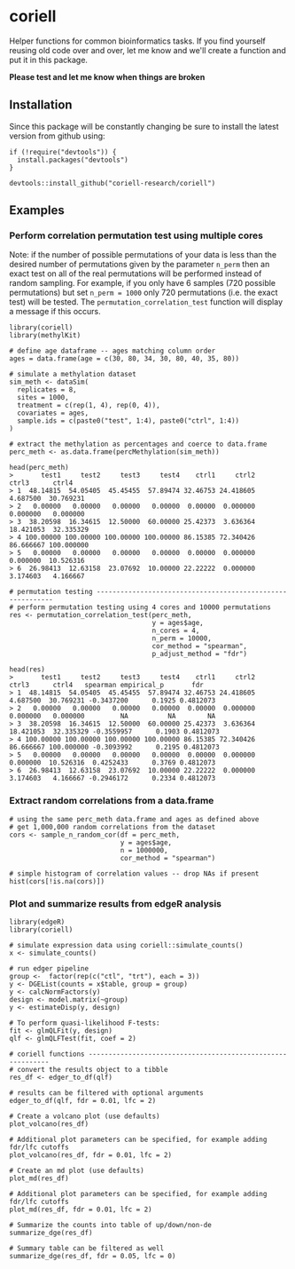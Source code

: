 # coriell

Helper functions for common bioinformatics tasks. If you find yourself reusing old code over and over, let me know and we'll 
create a function and put it in this package. 

**Please test and let me know when things are broken**

## Installation

Since this package will be constantly changing be sure to install the latest version from github using:

```{r}
if (!require("devtools")) {
  install.packages("devtools")
}

devtools::install_github("coriell-research/coriell")
```

## Examples

### Perform correlation permutation test using multiple cores

Note: if the number of possible permutations of your data is less than the desired number
of permutations given by the parameter `n_perm` then an exact test on all of the real permutations
will be performed instead of random sampling. For example, if you only have 6 samples (720 possible permutations)
but set `n_perm = 1000` only 720 permutations (i.e. the exact test) will be tested.
The `permutation_correlation_test` function will display a message if this occurs.

```{r}
library(coriell)
library(methylKit)

# define age dataframe -- ages matching column order
ages = data.frame(age = c(30, 80, 34, 30, 80, 40, 35, 80))

# simulate a methylation dataset
sim_meth <- dataSim(
  replicates = 8,
  sites = 1000,
  treatment = c(rep(1, 4), rep(0, 4)),
  covariates = ages,
  sample.ids = c(paste0("test", 1:4), paste0("ctrl", 1:4))
)

# extract the methylation as percentages and coerce to data.frame
perc_meth <- as.data.frame(percMethylation(sim_meth))

head(perc_meth)
>       test1     test2     test3     test4    ctrl1     ctrl2     ctrl3      ctrl4
> 1  48.14815  54.05405  45.45455  57.89474 32.46753 24.418605  4.687500  30.769231
> 2   0.00000   0.00000   0.00000   0.00000  0.00000  0.000000  0.000000   0.000000
> 3  38.20598  16.34615  12.50000  60.00000 25.42373  3.636364 18.421053  32.335329
> 4 100.00000 100.00000 100.00000 100.00000 86.15385 72.340426 86.666667 100.000000
> 5   0.00000   0.00000   0.00000   0.00000  0.00000  0.000000  0.000000  10.526316
> 6  26.98413  12.63158  23.07692  10.00000 22.22222  0.000000  3.174603   4.166667

# permutation testing -----------------------------------------------------------
# perform permutation testing using 4 cores and 10000 permutations
res <- permutation_correlation_test(perc_meth, 
                                    y = ages$age, 
                                    n_cores = 4, 
                                    n_perm = 10000,
                                    cor_method = "spearman", 
                                    p_adjust_method = "fdr")

head(res)
>       test1     test2     test3     test4    ctrl1     ctrl2     ctrl3      ctrl4   spearman empirical_p       fdr
> 1  48.14815  54.05405  45.45455  57.89474 32.46753 24.418605  4.687500  30.769231 -0.3437200      0.1925 0.4812073
> 2   0.00000   0.00000   0.00000   0.00000  0.00000  0.000000  0.000000   0.000000         NA          NA        NA
> 3  38.20598  16.34615  12.50000  60.00000 25.42373  3.636364 18.421053  32.335329 -0.3559957      0.1903 0.4812073
> 4 100.00000 100.00000 100.00000 100.00000 86.15385 72.340426 86.666667 100.000000 -0.3093992      0.2195 0.4812073
> 5   0.00000   0.00000   0.00000   0.00000  0.00000  0.000000  0.000000  10.526316  0.4252433      0.3769 0.4812073
> 6  26.98413  12.63158  23.07692  10.00000 22.22222  0.000000  3.174603   4.166667 -0.2946172      0.2334 0.4812073
```

### Extract random correlations from a data.frame

```{r}
# using the same perc_meth data.frame and ages as defined above
# get 1,000,000 random correlations from the dataset
cors <- sample_n_random_cor(df = perc_meth, 
                            y = ages$age,
                            n = 1000000,
                            cor_method = "spearman")

# simple histogram of correlation values -- drop NAs if present
hist(cors[!is.na(cors)])
```

### Plot and summarize results from edgeR analysis

```{r}
library(edgeR)
library(coriell)

# simulate expression data using coriell::simulate_counts()
x <- simulate_counts()

# run edger pipeline
group <-  factor(rep(c("ctl", "trt"), each = 3))
y <- DGEList(counts = x$table, group = group)
y <- calcNormFactors(y)
design <- model.matrix(~group)
y <- estimateDisp(y, design)

# To perform quasi-likelihood F-tests:
fit <- glmQLFit(y, design)
qlf <- glmQLFTest(fit, coef = 2)

# coriell functions ------------------------------------------------------------
# convert the results object to a tibble
res_df <- edger_to_df(qlf)

# results can be filtered with optional arguments
edger_to_df(qlf, fdr = 0.01, lfc = 2)

# Create a volcano plot (use defaults)
plot_volcano(res_df)

# Additional plot parameters can be specified, for example adding fdr/lfc cutoffs
plot_volcano(res_df, fdr = 0.01, lfc = 2)

# Create an md plot (use defaults)
plot_md(res_df)

# Additional plot parameters can be specified, for example adding fdr/lfc cutoffs
plot_md(res_df, fdr = 0.01, lfc = 2)

# Summarize the counts into table of up/down/non-de
summarize_dge(res_df)

# Summary table can be filtered as well
summarize_dge(res_df, fdr = 0.05, lfc = 0)
```
